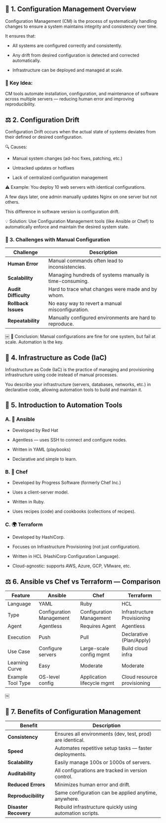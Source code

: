 ## 📘 1. Configuration Management Overview
Configuration Management (CM) is the process of systematically handling changes to ensure a system maintains integrity and consistency over time.

It ensures that:

- All systems are configured correctly and consistently.

- Any drift from desired configuration is detected and corrected automatically.

- Infrastructure can be deployed and managed at scale.

### 🧩 Key Idea:
CM tools automate installation, configuration, and maintenance of software across multiple servers — reducing human error and improving reproducibility.

## ⚖️ 2. Configuration Drift
Configuration Drift occurs when the actual state of systems deviates from their defined or desired configuration.

🔍 Causes:
- Manual system changes (ad-hoc fixes, patching, etc.)

- Untracked updates or hotfixes

- Lack of centralized configuration management

⚠️ Example:
You deploy 10 web servers with identical configurations.

A few days later, one admin manually updates Nginx on one server but not others.

This difference in software version is configuration drift.

💡 Solution:
Use Configuration Management tools (like Ansible or Chef) to automatically enforce and maintain the desired system state.

### 🧱 3. Challenges with Manual Configuration
| Challenge            | Description                                              |
| -------------------- | -------------------------------------------------------- |
| **Human Error**      | Manual commands often lead to inconsistencies.           |
| **Scalability**      | Managing hundreds of systems manually is time-consuming. |
| **Audit Difficulty** | Hard to trace what changes were made and by whom.        |
| **Rollback Issues**  | No easy way to revert a manual misconfiguration.         |
| **Repeatability**    | Manually configured environments are hard to reproduce.  |

￼
📌 Conclusion:
Manual configurations are fine for one system, but fail at scale. Automation is the key.

## 🧠 4. Infrastructure as Code (IaC)
Infrastructure as Code (IaC) is the practice of managing and provisioning infrastructure using code instead of manual processes.

You describe your infrastructure (servers, databases, networks, etc.) in declarative code, allowing automation tools to build and maintain it.


## 🤖 5. Introduction to Automation Tools
### A. 🧩 Ansible
- Developed by Red Hat

- Agentless — uses SSH to connect and configure nodes.

- Written in YAML (playbooks)

- Declarative and simple to learn.

### B. 🍳 Chef
- Developed by Progress Software (formerly Chef Inc.)

- Uses a client-server model.

- Written in Ruby.

- Uses recipes (code) and cookbooks (collections of recipes).

### C. 🌍 Terraform
- Developed by HashiCorp.

- Focuses on Infrastructure Provisioning (not just configuration).

- Written in HCL (HashiCorp Configuration Language).

- Cloud-agnostic: supports AWS, Azure, GCP, VMware, etc.

## ⚖️ 6. Ansible vs Chef vs Terraform — Comparison
| Feature           | **Ansible**              | **Chef**                   | **Terraform**               |
| ----------------- | ------------------------ | -------------------------- | --------------------------- |
| Language          | YAML                     | Ruby                       | HCL                         |
| Type              | Configuration Management | Configuration Management   | Infrastructure Provisioning |
| Agent             | Agentless                | Requires Agent             | Agentless                   |
| Execution         | Push                     | Pull                       | Declarative (Plan/Apply)    |
| Use Case          | Configure servers        | Large-scale config mgmt    | Build cloud infra           |
| Learning Curve    | Easy                     | Moderate                   | Moderate                    |
| Example Tool Type | OS-level config          | Application lifecycle mgmt | Cloud resource provisioning |

￼
## 🚀 7. Benefits of Configuration Management
| Benefit               | Description                                               |
| --------------------- | --------------------------------------------------------- |
| **Consistency**       | Ensures all environments (dev, test, prod) are identical. |
| **Speed**             | Automates repetitive setup tasks — faster deployments.    |
| **Scalability**       | Easily manage 100s or 1000s of servers.                   |
| **Auditability**      | All configurations are tracked in version control.        |
| **Reduced Errors**    | Minimizes human error and drift.                          |
| **Reproducibility**   | Same configuration can be applied anytime, anywhere.      |
| **Disaster Recovery** | Rebuild infrastructure quickly using automation scripts.  |

